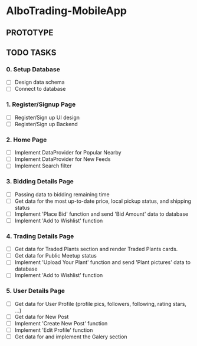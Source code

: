 # AlboTrading-MobileApp
## PROTOTYPE

## TODO TASKS
### 0. Setup Database
- [ ] Design data schema
- [ ] Connect to database
### 1. Register/Signup Page
- [ ] Register/Sign up UI design
- [ ] Register/Sign up Backend
### 2. Home Page
- [ ] Implement DataProvider for Popular Nearby
- [ ] Implement DataProvider for New Feeds
- [ ] Implement Search filter
### 3. Bidding Details Page
- [ ] Passing data to bidding remaining time
- [ ] Get data for the most up-to-date price, local pickup status, and shipping status
- [ ] Implement 'Place Bid' function and send 'Bid Amount' data to database
- [ ] Implement 'Add to Wishlist' function 
### 4. Trading Details Page
- [ ] Get data for Traded Plants section and render Traded Plants cards.
- [ ] Get data for Public Meetup status
- [ ] Implement 'Upload Your Plant' function and send 'Plant pictures' data to database
- [ ] Implement 'Add to Wishlist' function 
### 5. User Details Page
- [ ] Get data for User Profile (profile pics, followers, following, rating stars, ...)
- [ ] Get data for New Post
- [ ] Implement 'Create New Post' function 
- [ ] Implement 'Edit Profile' function 
- [ ] Get data for and implement the Galery section
